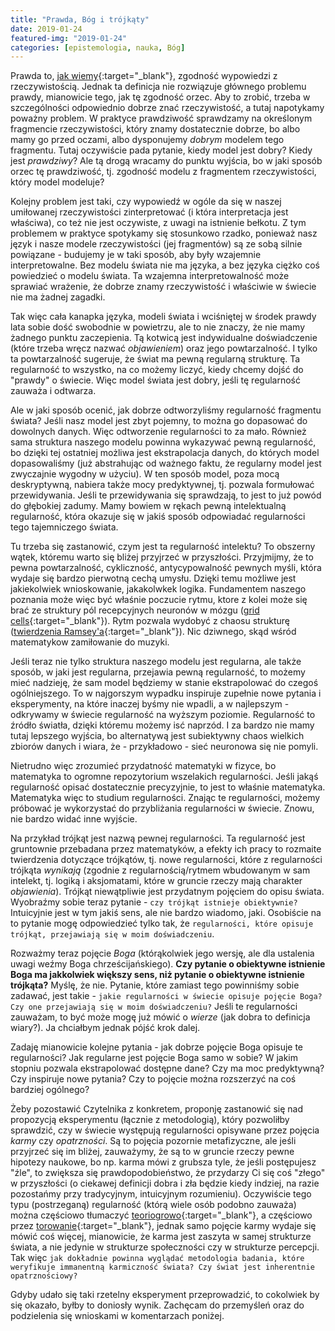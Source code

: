 ```yaml
---
title: "Prawda, Bóg i trójkąty"
date: 2019-01-24
featured-img: "2019-01-24"
categories: [epistemologia, nauka, Bóg]
---
```


Prawda to, [jak wiemy][wiki-truth]{:target="_blank"}, zgodność wypowiedzi z rzeczywistością. Jednak ta definicja nie rozwiązuje głównego problemu prawdy, mianowicie tego, jak tę zgodność orzec. Aby to zrobić, trzeba w szczególności odpowiednio dobrze znać rzeczywistość, a tutaj napotykamy poważny problem. W praktyce prawdziwość sprawdzamy na określonym fragmencie rzeczywistości, który znamy dostatecznie dobrze, bo albo mamy go przed oczami, albo dysponujemy *dobrym* modelem tego fragmentu. Tutaj oczywiście pada pytanie, kiedy model jest dobry? Kiedy jest *prawdziwy*? Ale tą drogą wracamy do punktu wyjścia, bo w jaki sposób orzec tę prawdziwość, tj. zgodność modelu z fragmentem rzeczywistości, który model modeluje?

Kolejny problem jest taki, czy wypowiedź w ogóle da się w naszej umiłowanej rzeczywistości zinterpretować (i która interpretacja jest właściwa), co też nie jest oczywiste, z uwagi na istnienie bełkotu. Z tym problemem w praktyce spotykamy się stosunkowo rzadko, ponieważ nasz język i nasze modele rzeczywistości (jej fragmentów) są ze sobą silnie powiązane - budujemy je w taki sposób, aby były wzajemnie interpretowalne. Bez modelu świata nie ma języka, a bez języka ciężko coś powiedzieć o modelu świata.  Ta wzajemna interpretowalność może sprawiać wrażenie, że dobrze znamy rzeczywistość i właściwie w świecie nie ma żadnej zagadki.

Tak więc cała kanapka języka, modeli świata i wciśniętej w środek prawdy lata sobie dość swobodnie w powietrzu, ale to nie znaczy, że nie mamy żadnego punktu zaczepienia. Tą kotwicą jest indywidualne doświadczenie (które trzeba wręcz nazwać *objawieniem*) oraz jego powtarzalność. I tylko ta powtarzalność sugeruje, że świat ma pewną regularną strukturę. Ta regularność to wszystko, na co możemy liczyć, kiedy chcemy dojść do "prawdy" o świecie. Więc model świata jest dobry, jeśli tę regularność zauważa i odtwarza.

Ale w jaki sposób ocenić, jak dobrze odtworzyliśmy regularność fragmentu świata? Jeśli nasz model jest zbyt pojemny, to można go dopasować do dowolnych danych. Więc odtworzenie regularności to za mało. Również sama struktura naszego modelu powinna wykazywać pewną regularność, bo dzięki tej ostatniej możliwa jest ekstrapolacja danych, do których model dopasowaliśmy (już abstrahując od ważnego faktu, że regularny model jest zwyczajnie wygodny w użyciu). W ten sposób model, poza mocą deskryptywną, nabiera także mocy predyktywnej, tj. pozwala formułować przewidywania. Jeśli te przewidywania się sprawdzają, to jest to już powód do głębokiej zadumy. Mamy bowiem w rękach pewną intelektualną regularność, która okazuje się w jakiś sposób odpowiadać regularności tego tajemniczego świata.

Tu trzeba się zastanowić, czym jest ta regularność intelektu? To obszerny wątek, któremu warto się bliżej przyjrzeć w przyszłości. Przyjmijmy, że to pewna powtarzalność, cykliczność, antycypowalność pewnych myśli, która wydaje się bardzo pierwotną cechą umysłu. Dzięki temu możliwe jest jakiekolwiek wnioskowanie, jakakolwkek logika. Fundamentem naszego poznania może więc być właśnie poczucie rytmu, ktore z kolei może się brać ze struktury pól recepcyjnych neuronów w mózgu ([grid cells][wiki-grid_cell]{:target="_blank"}). Rytm pozwala wydobyć z chaosu strukturę ([twierdzenia Ramsey'a][wiki-ramsey]{:target="_blank"}). Nic dziwnego, skąd wśród matematykow zamiłowanie do muzyki.

Jeśli teraz nie tylko struktura naszego modelu jest regularna, ale także sposób, w jaki jest regularna, przejawia pewną regularność, to możemy mieć nadzieję, że sam model będziemy w stanie ekstrapolować do czegoś ogólniejszego. To w najgorszym wypadku inspiruje zupełnie nowe pytania i eksperymenty, na które inaczej byśmy nie wpadli, a w najlepszym - odkrywamy w świecie regularność na wyższym poziomie. Regularność to źródło światła, dzięki któremu możemy isć naprzód. I za bardzo nie mamy tutaj lepszego wyjścia, bo alternatywą jest subiektywny chaos wielkich zbiorów danych i wiara, że - przykładowo - sieć neuronowa się nie pomyli.

Nietrudno więc zrozumieć przydatność matematyki w fizyce, bo matematyka to ogromne repozytorium wszelakich regularności. Jeśli jakąś regularność opisać dostatecznie precyzyjnie, to jest to właśnie matematyka. Matematyka więc to studium regularności. Znając te regularności, możemy próbować je wykorzystać do przybliżania regularności w świecie. Znowu, nie bardzo widać inne wyjście.

Na przykład trójkąt jest nazwą pewnej regularności. Ta regularność jest gruntownie przebadana przez matematyków, a efekty ich pracy to rozmaite twierdzenia dotyczące trójkątów, tj. nowe regularności, które z regularności trójkąta *wynikają* (zgodnie z regularnością/rytmem wbudowanym w sam intelekt, tj. logiką i aksjomatami, które w gruncie rzeczy mają charakter *objawienia*). Trójkąt niewątpliwie jest przydatnym pojęciem do opisu świata. Wyobraźmy sobie teraz pytanie - ``czy trójkąt istnieje obiektywnie?`` Intuicyjnie jest w tym jakiś sens, ale nie bardzo wiadomo, jaki. Osobiście na to pytanie mogę odpowiedzieć tylko tak, że ``regularności, które opisuje trójkąt, przejawiają się w moim doświadczeniu``.

Rozważmy teraz pojęcie *Boga* (którąkolwiek jego wersję, ale dla ustalenia uwagi weźmy Boga chrześcijańskiego). **Czy pytanie o obiektywne istnienie Boga ma jakkolwiek większy sens, niż pytanie o obiektywne istnienie trójkąta?** Myślę, że nie. Pytanie, które zamiast tego powinniśmy sobie zadawać, jest takie - ``jakie regularności w świecie opisuje pojęcie Boga? Czy one przejawiają się w moim doświadczeniu?`` Jeśli te regularności zauważam, to być może mogę już mówić o *wierze* (jak dobra to definicja wiary?). Ja chciałbym jednak pójść krok dalej.

Zadaję mianowicie kolejne pytania - jak dobrze pojęcie Boga opisuje te regularności? Jak regularne jest pojęcie Boga samo w sobie? W jakim stopniu pozwala ekstrapolować dostępne dane? Czy ma moc predyktywną? Czy inspiruje nowe pytania? Czy to pojęcie można rozszerzyć na coś bardziej ogólnego?

Żeby pozostawić Czytelnika z konkretem, proponję zastanowić się nad propozycją eksperymentu (łącznie z metodologią), który pozwoliłby sprawdzić, czy w świecie występują regularności opisywane przez pojęcia *karmy* czy *opatrzności*. Są to pojęcia pozornie metafizyczne, ale jeśli przyjrzeć się im bliżej, zauważymy, że są to w gruncie rzeczy pewne hipotezy naukowe, bo np. karma mówi z grubsza tyle, że jeśli postępujesz "źle", to zwiększa się prawdopodobieństwo, że przydarzy Ci się coś "złego" w przyszłości (o ciekawej definicji dobra i zła będzie kiedy indziej, na razie pozostańmy przy tradycyjnym, intuicyjnym rozumieniu). Oczywiście tego typu (postrzeganą) regularność (którą wiele osób podobno zauważa) można częściowo tłumaczyć [teoriogrowo][plato-game_theory]{:target="_blank"}, a częściowo przez [torowanie][wiki-priming]{:target="_blank"}, jednak samo pojęcie karmy wydaje się mówić coś więcej, mianowicie, że karma jest zaszyta w samej strukturze świata, a nie jedynie w strukturze społeczności czy w strukturze percepcji. Tak więc ``jak dokładnie powinna wyglądać metodologia badania, które weryfikuje immanentną karmiczność świata? Czy świat jest inherentnie opatrznościowy?``

Gdyby udało się taki rzetelny eksperyment przeprowadzić, to cokolwiek by się okazało, byłby to doniosły wynik. Zachęcam do przemyśleń oraz do podzielenia się wnioskami w komentarzach poniżej.


[wiki-truth]: https://en.wikipedia.org/wiki/Truth
[wiki-godel]: https://en.wikipedia.org/wiki/G%C3%B6del%27s_incompleteness_theorems
[plato-game_theory]: https://plato.stanford.edu/entries/game-ethics/
[wiki-priming]: https://en.wikipedia.org/wiki/Priming_(psychology)
[wiki-ramsey]: https://en.wikipedia.org/wiki/Ramsey_theory
[wiki-grid_cell]: https://en.wikipedia.org/wiki/Grid_cell
